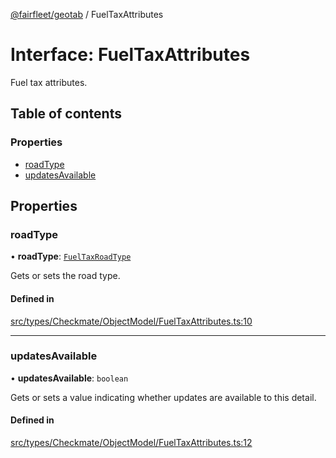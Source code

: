 [@fairfleet/geotab](../README.md) / FuelTaxAttributes

# Interface: FuelTaxAttributes

Fuel tax attributes.

## Table of contents

### Properties

- [roadType](FuelTaxAttributes.md#roadtype)
- [updatesAvailable](FuelTaxAttributes.md#updatesavailable)

## Properties

### roadType

• **roadType**: [`FuelTaxRoadType`](../README.md#fueltaxroadtype)

Gets or sets the road type.

#### Defined in

[src/types/Checkmate/ObjectModel/FuelTaxAttributes.ts:10](https://github.com/fairfleet/geotab/blob/b682f10/src/types/Checkmate/ObjectModel/FuelTaxAttributes.ts#L10)

___

### updatesAvailable

• **updatesAvailable**: `boolean`

Gets or sets a value indicating whether updates are available to this detail.

#### Defined in

[src/types/Checkmate/ObjectModel/FuelTaxAttributes.ts:12](https://github.com/fairfleet/geotab/blob/b682f10/src/types/Checkmate/ObjectModel/FuelTaxAttributes.ts#L12)
